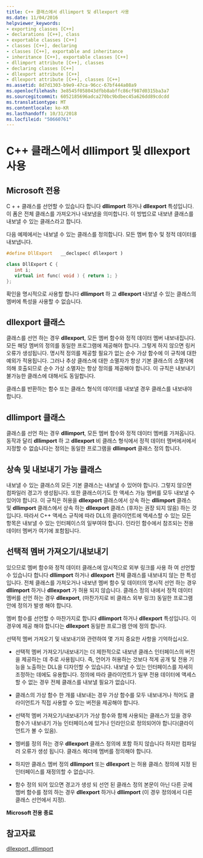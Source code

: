 ```yaml
---
title: C++ 클래스에서 dllimport 및 dllexport 사용
ms.date: 11/04/2016
helpviewer_keywords:
- exporting classes [C++]
- declarations [C++], class
- exportable classes [C++]
- classes [C++], declaring
- classes [C++], exportable and inheritance
- inheritance [C++], exportable classes [C++]
- dllimport attribute [C++], classes
- declaring classes [C++]
- dllexport attribute [C++]
- dllexport attribute [C++], classes [C++]
ms.assetid: 8d7d1303-b9e9-47ca-96cc-67bf444a08a9
ms.openlocfilehash: 3e8545f058043dfbb8abffc86cf987d0315ba3a7
ms.sourcegitcommit: 6052185696adca270bc9bdbec45a626dd89cdcdd
ms.translationtype: MT
ms.contentlocale: ko-KR
ms.lasthandoff: 10/31/2018
ms.locfileid: "50660761"
---
```

# <a name="using-dllimport-and-dllexport-in-c-classes"></a>C++ 클래스에서 dllimport 및 dllexport 사용

## <a name="microsoft-specific"></a>Microsoft 전용

C + + 클래스를 선언할 수 있습니다 합니다 **dllimport** 하거나 **dllexport** 특성입니다. 이 폼은 전체 클래스를 가져오거나 내보냄을 의미합니다. 이 방법으로 내보낸 클래스를 내보낼 수 있는 클래스라고 합니다.

다음 예제에서는 내보낼 수 있는 클래스를 정의합니다. 모든 멤버 함수 및 정적 데이터를 내보냅니다.

```cpp
#define DllExport   __declspec( dllexport )

class DllExport C {
   int i;
   virtual int func( void ) { return 1; }
};
```

확인을 명시적으로 사용할 합니다 **dllimport** 하 고 **dllexport** 내보낼 수 있는 클래스의 멤버에 특성을 사용할 수 없습니다.

##  <a name="_pluslang_using_dllimport_and_dllexport_in_c2b2bdllexportclasses"></a> dllexport 클래스

클래스를 선언 하는 경우 **dllexport**, 모든 멤버 함수와 정적 데이터 멤버 내보내집니다. 모든 해당 멤버의 정의를 동일한 프로그램에 제공해야 합니다. 그렇게 하지 않으면 링커 오류가 생성됩니다. 명시적 정의를 제공할 필요가 없는 순수 가상 함수에 이 규칙에 대한 예외가 적용됩니다. 그러나 추상 클래스에 대한 소멸자가 항상 기본 클래스의 소멸자에 의해 호출되므로 순수 가상 소멸자는 항상 정의를 제공해야 합니다. 이 규칙은 내보내기 불가능한 클래스에 대해서도 동일합니다.

클래스를 반환하는 함수 또는 클래스 형식의 데이터를 내보낼 경우 클래스를 내보내야 합니다.

##  <a name="_pluslang_dllexport_classesdllexportclasses"></a> dllimport 클래스

클래스를 선언 하는 경우 **dllimport**, 모든 멤버 함수와 정적 데이터 멤버를 가져옵니다. 동작과 달리 **dllimport** 하 고 **dllexport** 비 클래스 형식에서 정적 데이터 멤버에서에서 지정할 수 없습니다는 정의는 동일한 프로그램을 **dllimport** 클래스 정의 합니다.

##  <a name="_pluslang_using_dllimport_and_dllexport_in_c2b2binheritanceandexportableclasses"></a> 상속 및 내보내기 가능 클래스

내보낼 수 있는 클래스의 모든 기본 클래스는 내보낼 수 있어야 합니다. 그렇지 않으면 컴파일러 경고가 생성됩니다. 또한 클래스이기도 한 액세스 가능 멤버를 모두 내보낼 수 있어야 합니다. 이 규칙은 허용을 **dllexport** 클래스에서 상속 하는 **dllimport** 클래스 및 **dllimport** 클래스에서 상속 하는 **dllexport** 클래스 (후자는 권장 되지 않음) 하는 것입니다. 따라서 C++ 액세스 규칙에 따라 DLL의 클라이언트에 액세스할 수 있는 모든 항목은 내보낼 수 있는 인터페이스의 일부여야 합니다. 인라인 함수에서 참조되는 전용 데이터 멤버가 여기에 포함됩니다.

##  <a name="_pluslang_using_dllimport_and_dllexport_in_c2b2bselectivememberimportexport"></a> 선택적 멤버 가져오기/내보내기

있으므로 멤버 함수와 정적 데이터 클래스에 암시적으로 외부 링크를 사용 하 여 선언할 수 있습니다 합니다 **dllimport** 하거나 **dllexport** 전체 클래스를 내보내지 않는 한 특성입니다. 전체 클래스를 가져오거나 내보낸 멤버 함수 및 데이터의 명시적 선언 하는 경우 **dllimport** 하거나 **dllexport** 가 허용 되지 않습니다. 클래스 정의 내에서 정적 데이터 멤버를 선언 하는 경우 **dllexport**, (마찬가지로 비 클래스 외부 링크) 동일한 프로그램 안에 정의가 발생 해야 합니다.

멤버 함수를 선언할 수 마찬가지로 합니다 **dllimport** 하거나 **dllexport** 특성입니다. 이 경우에 제공 해야 합니다는 **dllexport** 동일한 프로그램 안에 정의 합니다.

선택적 멤버 가져오기 및 내보내기와 관련하여 몇 가지 중요한 사항을 기억하십시오.

- 선택적 멤버 가져오기/내보내기는 더 제한적으로 내보낸 클래스 인터페이스의 버전을 제공하는 데 주로 사용됩니다. 즉, 언어가 허용하는 것보다 적게 공개 및 전용 기능을 노출하는 DLL을 디자인할 수 있습니다. 내보낼 수 있는 인터페이스를 자세히 조정하는 데에도 유용합니다. 정의에 따라 클라이언트가 일부 전용 데이터에 액세스할 수 없는 경우 전체 클래스를 내보낼 필요가 없습니다.

- 클래스의 가상 함수 한 개를 내보내는 경우 가상 함수를 모두 내보내거나 적어도 클라이언트가 직접 사용할 수 있는 버전을 제공해야 합니다.

- 선택적 멤버 가져오기/내보내기가 가상 함수와 함께 사용되는 클래스가 있을 경우 함수가 내보내기 가능 인터페이스에 있거나 인라인으로 정의되어야 합니다(클라이언트가 볼 수 있음).

- 멤버를 정의 하는 경우 **dllexport** 클래스 정의에 포함 하지 않습니다 하지만 컴파일러 오류가 생성 됩니다. 클래스 헤더에 멤버를 정의해야 합니다.

- 하지만 클래스 멤버 정의 **dllimport** 또는 **dllexport** 는 허용 클래스 정의에 지정 된 인터페이스를 재정의할 수 없습니다.

- 함수 정의 되어 있으면 경고가 생성 되 선언 된 클래스 정의 본문이 아닌 다른 곳에 멤버 함수를 정의 하는 경우 **dllexport** 하거나 **dllimport** (이 경우 정의에서 다른 클래스 선언에서 지정).

**Microsoft 전용 종료**

## <a name="see-also"></a>참고자료

[dllexport, dllimport](../cpp/dllexport-dllimport.md)